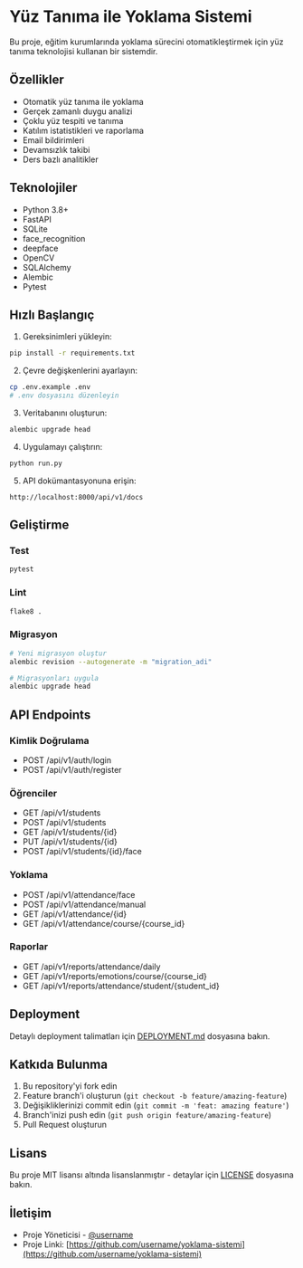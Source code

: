 # Yüz Tanıma ile Yoklama Sistemi

Bu proje, eğitim kurumlarında yoklama sürecini otomatikleştirmek için yüz tanıma teknolojisi kullanan bir sistemdir.

## Özellikler

- Otomatik yüz tanıma ile yoklama
- Gerçek zamanlı duygu analizi
- Çoklu yüz tespiti ve tanıma
- Katılım istatistikleri ve raporlama
- Email bildirimleri
- Devamsızlık takibi
- Ders bazlı analitikler

## Teknolojiler

- Python 3.8+
- FastAPI
- SQLite
- face_recognition
- deepface
- OpenCV
- SQLAlchemy
- Alembic
- Pytest

## Hızlı Başlangıç

1. Gereksinimleri yükleyin:
```bash
pip install -r requirements.txt
```

2. Çevre değişkenlerini ayarlayın:
```bash
cp .env.example .env
# .env dosyasını düzenleyin
```

3. Veritabanını oluşturun:
```bash
alembic upgrade head
```

4. Uygulamayı çalıştırın:
```bash
python run.py
```

5. API dokümantasyonuna erişin:
```
http://localhost:8000/api/v1/docs
```

## Geliştirme

### Test

```bash
pytest
```

### Lint

```bash
flake8 .
```

### Migrasyon

```bash
# Yeni migrasyon oluştur
alembic revision --autogenerate -m "migration_adi"

# Migrasyonları uygula
alembic upgrade head
```

## API Endpoints

### Kimlik Doğrulama
- POST /api/v1/auth/login
- POST /api/v1/auth/register

### Öğrenciler
- GET /api/v1/students
- POST /api/v1/students
- GET /api/v1/students/{id}
- PUT /api/v1/students/{id}
- POST /api/v1/students/{id}/face

### Yoklama
- POST /api/v1/attendance/face
- POST /api/v1/attendance/manual
- GET /api/v1/attendance/{id}
- GET /api/v1/attendance/course/{course_id}

### Raporlar
- GET /api/v1/reports/attendance/daily
- GET /api/v1/reports/emotions/course/{course_id}
- GET /api/v1/reports/attendance/student/{student_id}

## Deployment

Detaylı deployment talimatları için [DEPLOYMENT.md](DEPLOYMENT.md) dosyasına bakın.

## Katkıda Bulunma

1. Bu repository'yi fork edin
2. Feature branch'i oluşturun (`git checkout -b feature/amazing-feature`)
3. Değişikliklerinizi commit edin (`git commit -m 'feat: amazing feature'`)
4. Branch'inizi push edin (`git push origin feature/amazing-feature`)
5. Pull Request oluşturun

## Lisans

Bu proje MIT lisansı altında lisanslanmıştır - detaylar için [LICENSE](LICENSE) dosyasına bakın.

## İletişim

- Proje Yöneticisi - [@username](https://github.com/username)
- Proje Linki: [https://github.com/username/yoklama-sistemi](https://github.com/username/yoklama-sistemi) 